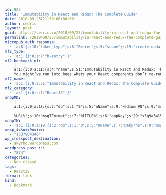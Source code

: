 ```yaml
---
id: 925
title: 'Immutability in React and Redux: The Complete Guide'
date: 2018-09-25T21:39:06+00:00
author: cedric
layout: post
guid: https://cedric.io/2018/09/25/immutability-in-react-and-redux-the-complete-guide/
permalink: /2018/09/25/immutability-in-react-and-redux-the-complete-guide/
micropub_auth_response:
  - 'a:8:{s:10:"token_type";s:6:"Bearer";s:5:"scope";s:19:"create update media";s:2:"me";s:18:"https://cedric.io/";s:9:"issued_by";s:45:"https://cedric.io/wp-json/indieauth/1.0/token";s:9:"client_id";s:21:"https://quill.p3k.io/";s:9:"issued_at";i:1537765883;s:4:"user";i:1;s:13:"last_accessed";i:1537904345;}'
mf2_type:
  - 'a:1:{i:0;s:7:"h-entry";}'
mf2_bookmark-of:
  - |
    a:1:{i:0;a:11:{s:4:"name";s:51:"Immutability in React and Redux: The Complete Guide";s:7:"summary";s:303:"Immutability can be a confusing topic, and it pops up all over the place in React, Redux, and JavaScript in general.
    You might’ve run into bugs where your React components don’t re-render, even though you know you’ve changed the props, and someone said, “You should be doing immutable state u...";s:8:"featured";s:60:"https://daveceddia.com/images/redux-update-state-twitter.png";s:11:"publication";s:11:"Dave Ceddia";s:8:"category";a:4:{i:0;s:10:"javascript";i:1;s:6:" react";i:2;s:6:" redux";i:3;s:13:" immutability";}s:5:"photo";a:6:{i:0;s:60:"https://daveceddia.com/images/redux-update-state-twitter.png";i:1;s:52:"https://daveceddia.com/images/redux-update-state.png";i:2;s:38:"https://daveceddia.com/images/logo.png";i:3;s:46:"https://daveceddia.com/images/memory-box-1.png";i:4;s:46:"https://daveceddia.com/images/memory-box-2.png";i:5;s:46:"https://daveceddia.com/images/memory-box-3.png";}s:3:"url";s:54:"https://daveceddia.com/react-redux-immutability-guide/";s:4:"type";s:5:"entry";s:9:"published";s:18:"September 17, 2018";s:7:"updated";s:18:"September 17, 2018";s:6:"author";a:2:{s:4:"type";s:4:"card";s:4:"name";s:11:"Dave Ceddia";}}}
mf2_name:
  - 'a:1:{i:0;s:51:"Immutability in React and Redux: The Complete Guide";}'
mf2_category:
  - 'a:1:{i:0;s:7:"ReactJS";}'
snapMD:
  - |
    a:1:{i:0;a:18:{s:2:"do";s:1:"0";s:5:"nName";s:9:"Medium #0";s:9:"msgFormat";s:19:"%FULLTEXT%
    
    %URL%";s:10:"msgTFormat";s:7:"%TITLE%";s:6:"appKey";s:29:"x5g9a34l5z294i5y2q284e4g54454";s:6:"appSec";s:85:"d3h0a44e4s2b4i5u2r234m5f5b4v2l5q2a444h574347464a454x2w20374447494c484b4w2c464f5u2d4z2";s:8:"inclTags";s:1:"1";s:7:"fltrsOn";i:0;s:5:"fltrs";a:0:{}s:7:"proxyOn";i:0;s:7:"useSURL";i:0;s:1:"v";i:350;s:4:"publ";s:1:"0";s:11:"accessToken";s:65:"2353413aa5437433e5648ccf74a16119308317c52d1a24d8ed99f26add037528a";s:12:"appAppUserID";s:65:"104b21fd8da79171a6e7bf800d03b4b761204f242935e05d2d86850a6b1635f77";s:14:"appAppUserName";s:26:"Cédric Bousmanne (akyrho)";s:13:"appAppUserURL";s:26:"https://medium.com/@akyrho";s:7:"pubList";a:0:{}}}
snapTW:
  - 'a:1:{i:0;a:19:{s:2:"do";s:1:"0";s:5:"nName";s:7:"@akyrho";s:9:"msgFormat";s:26:"%TITLE%. %EXCERPT% - %URL%";s:6:"appKey";s:55:"x5g9a8325v2y475r3c4m48584n53446p423r3r5u3e356j5j3k4r2p3";s:6:"appSec";s:105:"d3h0a94o46415u594v3q5l5n5l4r4x474x4j484o473u4i5w2m4k494z2k344n306n5r3l5v2s554p4n3p3k45495c3z4v4d3m3u5w525";s:7:"fltrsOn";i:0;s:5:"fltrs";a:0:{}s:7:"proxyOn";i:0;s:7:"useSURL";i:0;s:1:"v";i:350;s:5:"twURL";s:25:"http://twitter.com/akyrho";s:11:"accessToken";s:50:"6678782-Eyg60SCeh7762DEIsYtTPD5GVeOuSN8ATMdF2Lpppe";s:14:"accessTokenSec";s:45:"PgGDCbcYLJnR5esZjY9ID72A33mUNCYnQwaQTBsojSJNa";s:5:"tw140";i:0;s:10:"riComments";s:1:"1";s:11:"riCommentsM";s:1:"1";s:12:"riCommentsAA";s:1:"1";s:8:"attchImg";s:1:"1";s:9:"wpImgSize";s:4:"full";}}'
snap_isAutoPosted:
  - "1537904346"
wp_crosspost_destination:
  - akyrho.wordpress.com
wordpress_post_id:
  - "874"
categories:
  - Non classé
tags:
  - ReactJS
format: link
kind:
  - Bookmark
---
```

